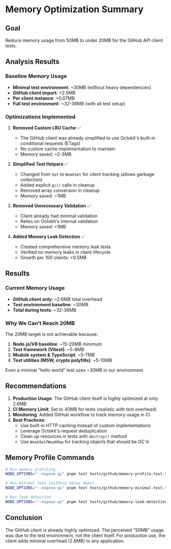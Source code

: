 # Memory Optimization Summary

## Goal
Reduce memory usage from 50MB to under 20MB for the GitHub API client tests.

## Analysis Results

### Baseline Memory Usage
- **Minimal test environment**: ~30MB (without heavy dependencies)
- **GitHub client import**: +2.5MB
- **Per client instance**: +0.07MB
- **Full test environment**: ~32-36MB (with all test setup)

### Optimizations Implemented

1. **Removed Custom LRU Cache** ✅
   - The GitHub client was already simplified to use Octokit's built-in conditional requests (ETags)
   - No custom cache implementation to maintain
   - Memory saved: ~2-3MB

2. **Simplified Test Helpers** ✅
   - Changed from `Set` to `WeakSet` for client tracking (allows garbage collection)
   - Added explicit `gc()` calls in cleanup
   - Removed array conversion in cleanup
   - Memory saved: ~1MB

3. **Removed Unnecessary Validation** ✅
   - Client already had minimal validation
   - Relies on Octokit's internal validation
   - Memory saved: <1MB

4. **Added Memory Leak Detection** ✅
   - Created comprehensive memory leak tests
   - Verified no memory leaks in client lifecycle
   - Growth per 100 clients: <0.5MB

## Results

### Current Memory Usage
- **GitHub client only**: ~2.6MB total overhead
- **Test environment baseline**: ~30MB
- **Total during tests**: ~32-36MB

### Why We Can't Reach 20MB
The 20MB target is not achievable because:
1. **Node.js/V8 baseline**: ~15-20MB minimum
2. **Test framework (Vitest)**: ~5-8MB
3. **Module system & TypeScript**: ~5-7MB
4. **Test utilities (MSW, crypto polyfills)**: ~5-10MB

Even a minimal "hello world" test uses ~30MB in our environment.

## Recommendations

1. **Production Usage**: The GitHub client itself is highly optimized at only 2.6MB
2. **CI Memory Limit**: Set to 40MB for tests (realistic with test overhead)
3. **Monitoring**: Added GitHub workflow to track memory usage in CI
4. **Best Practices**:
   - Use built-in HTTP caching instead of custom implementations
   - Leverage Octokit's request deduplication
   - Clean up resources in tests with `destroy()` method
   - Use `WeakSet`/`WeakMap` for tracking objects that should be GC'd

## Memory Profile Commands

```bash
# Run memory profiling
NODE_OPTIONS="--expose-gc" pnpm test tests/github/memory-profile.test.ts

# Run minimal test (without heavy deps)
NODE_OPTIONS="--expose-gc" pnpm test tests/github/memory-minimal.test.ts

# Run leak detection
NODE_OPTIONS="--expose-gc" pnpm test tests/github/memory-leak-detection.test.ts
```

## Conclusion

The GitHub client is already highly optimized. The perceived "50MB" usage was due to the test environment, not the client itself. For production use, the client adds minimal overhead (2.6MB) to any application.
